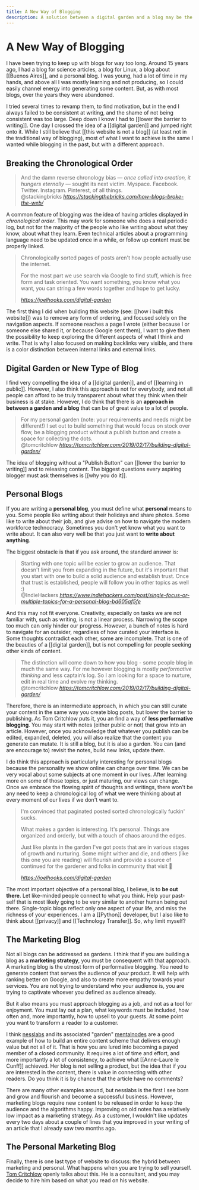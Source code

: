 ```yaml
---
title: A New Way of Blogging
description: A solution between a digital garden and a blog may be the answer many content creators are looking for.
---
```


# A New Way of Blogging
I have been trying to keep up with blogs for way too long. Around 15 years ago, I had a blog for science articles, a blog for Linux, a blog about [[Buenos Aires]], and a personal blog. I was young, had a lot of time in my hands, and above all I was mostly learning and not producing, so I could easily channel energy into generating some content. But, as with most blogs, over the years they were abandoned. 

I tried several times to revamp them, to find motivation, but in the end I always failed to be consistent at writing, and the shame of not being consistent was too large. Deep down I know I had to [[lower the barrier to writing]]. One day I crossed the idea of a [[digital garden]] and jumped right onto it. While I still believe that [[this website is not a blog]] (at least not in the traditional way of blogging), most of what I want to achieve is the same I wanted while blogging in the past, but with a different approach. 

## Breaking the Chronological Order
<blockquote class="quoteback" darkmode="" data-title="How%20the%20Blog%20Broke%20the%20Web" data-author="@stackingbricks" cite="https://stackingthebricks.com/how-blogs-broke-the-web/">
And the damn reverse chronology bias — <em>once called into creation, it hungers eternally</em> — sought its next victim. Myspace. Facebook. Twitter. Instagram. Pinterest, of all things.
<footer>@stackingbricks <cite><a href="https://stackingthebricks.com/how-blogs-broke-the-web/">https://stackingthebricks.com/how-blogs-broke-the-web/</a></cite></footer>
</blockquote>
<script note="" src="https://cdn.jsdelivr.net/gh/Blogger-Peer-Review/quotebacks@1/quoteback.js"></script>

A common feature of blogging was the idea of having articles displayed in *chronological order*. This may work for someone who does a real periodic log, but not for the majority of the people who like writing about what they know, about what they learn. Even technical articles about a programming language need to be updated once in a while, or follow up content must be properly linked. 

<blockquote class="quoteback" darkmode="" data-title="%F0%9F%8C%B1%20My%20blog%20is%20a%20digital%20garden%2C%20not%20a%20blog" data-author="" cite="https://joelhooks.com/digital-garden">
<p class="css-yw8fqx e1tutuyt0">Chronologically sorted pages of posts aren't how people actually use the internet.</p><p class="css-yw8fqx e1tutuyt0">For the most part we use search via Google to find stuff, which is free form and task oriented. You want something, you know what you want, you can string a few words together and hope to get lucky. </p>
<footer> <cite><a href="https://joelhooks.com/digital-garden">https://joelhooks.com/digital-garden</a></cite></footer>
</blockquote>
<script note="" src="https://cdn.jsdelivr.net/gh/Blogger-Peer-Review/quotebacks@1/quoteback.js"></script>

The first thing I did when building this website (see: [[how i built this website]]) was to remove any form of ordering, and focused solely on the navigation aspects. If someone reaches a page I wrote (either because I or someone else shared it, or because Google sent them), I want to give them the possibility to keep exploring the different aspects of what I think and write. That is why I also focused on making backlinks very visible, and there is a color distinction between internal links and external links. 

## Digital Garden or New Type of Blog
I find very compelling the idea of a [[digital garden]], and of [[learning in public]]. However, I also think this approach is not for everybody, and not all people can afford to be truly transparent about what they think when their business is at stake. However, I do think that there is an **approach in between a garden and a blog** that can be of great value to a lot of people. 

<blockquote class="quoteback" darkmode="" data-title="Building%20a%20digital%20garden" data-author="@tomcritchlow" cite="https://tomcritchlow.com/2019/02/17/building-digital-garden/">
For my personal garden (note: your requirements and needs might be different!) I set out to build something that would focus on stock over flow, be a blogging product without a publish button and create a space for collecting the dots.
<footer>@tomcritchlow <cite><a href="https://tomcritchlow.com/2019/02/17/building-digital-garden/">https://tomcritchlow.com/2019/02/17/building-digital-garden/</a></cite></footer>
</blockquote>
<script note="" src="https://cdn.jsdelivr.net/gh/Blogger-Peer-Review/quotebacks@1/quoteback.js"></script>

The idea of blogging without a "Publish Button" can [[lower the barrier to writing]] and to releasing content. The biggest questions every aspiring blogger must ask themselves is [[why you do it]]. 

## Personal Blogs
If you are writing a **personal blog**, you must define what **personal** means to you. Some people like writing about their holidays and share photos. Some like to write about their job, and give advise on how to navigate the modern workforce technocracy. Sometimes you don't yet know what you want to write about. It can also very well be that you just want to **write about anything**. 

The biggest obstacle is that if you ask around, the standard answer is:

<blockquote class="quoteback" darkmode="" data-title="Single-focus%20or%20multiple%20topics%20for%20a%20personal%20blog%3F" data-author="@IndieHackers" cite="https://www.indiehackers.com/post/single-focus-or-multiple-topics-for-a-personal-blog-bd605af5fe">Starting with one topic will be easier to grow an audience. That doesn't limit you from expanding in the future, but it's important that you start with one to build a solid audience and establish trust. Once that trust is established, people will follow you in other topics as well :)
<footer>@IndieHackers <cite><a href="https://www.indiehackers.com/post/single-focus-or-multiple-topics-for-a-personal-blog-bd605af5fe">https://www.indiehackers.com/post/single-focus-or-multiple-topics-for-a-personal-blog-bd605af5fe</a></cite></footer>
</blockquote>
<script note="" src="https://cdn.jsdelivr.net/gh/Blogger-Peer-Review/quotebacks@1/quoteback.js"></script>

And this may not fit everyone. Creativity, especially on tasks we are not familiar with, such as writing, is not a linear process. Narrowing the scope too much can only hinder our progress. However, a bunch of notes is hard to navigate for an outsider, regardless of how curated your interface is. Some thoughts contradict each other, some are incomplete. That is one of the beauties of a [[digital garden]], but is not compelling for people seeking other kinds of content. 

<blockquote class="quoteback" darkmode="" data-title="Building%20a%20digital%20garden" data-author="@tomcritchlow" cite="https://tomcritchlow.com/2019/02/17/building-digital-garden/">The distinction will come down to how you blog - some people blog in much the same way. For me however blogging is mostly <em>performative thinking</em> and less captain’s log. So I am looking for a space to nurture, edit in real time and evolve my thinking.
<footer>@tomcritchlow <cite><a href="https://tomcritchlow.com/2019/02/17/building-digital-garden/">https://tomcritchlow.com/2019/02/17/building-digital-garden/</a></cite></footer>
</blockquote>
<script note="" src="https://cdn.jsdelivr.net/gh/Blogger-Peer-Review/quotebacks@1/quoteback.js"></script>

Therefore, there is an intermediate approach, in which you can still curate your content in the same way you create blog posts, but lower the barrier to publishing. As Tom Critchlow puts it, you an find a way of **less performative blogging**. You may start with notes (either public or not) that grow into an article. However, once you acknowledge that whatever you publish can be edited, expanded, deleted, you will also realize that the content you generate can mutate. It is still a blog, but it is also a garden. You can (and are encourage to) revisit the notes, build new links, update them. 

I do think this approach is particularly interesting for personal blogs because the personality we show online can change over time. We can be very vocal about some subjects at one moment in our lives. After learning more on some of those topics, or just maturing, our views can change. Once we embrace the flowing spirit of thoughts and writings, there won't be any need to keep a chronological log of what we were thinking about at every moment of our lives if we don't want to.

<blockquote class="quoteback" darkmode="" data-title="%F0%9F%8C%B1%20My%20blog%20is%20a%20digital%20garden%2C%20not%20a%20blog" data-author="" cite="https://joelhooks.com/digital-garden">
<p class="css-yw8fqx e1tutuyt0">I'm convinced that paginated posted sorted chronologically fuckin' sucks.</p><p class="css-yw8fqx e1tutuyt0">What makes a garden is interesting. It's personal. Things are organized and orderly, but with a touch of chaos around the edges.</p><p class="css-yw8fqx e1tutuyt0">Just like plants in the garden I've got posts that are in various stages of growth and nurturing. Some might wither and die, and others (like this one you are reading) will flourish and provide a source of continued for the gardener and folks in community that visit 👋</p>
<footer> <cite><a href="https://joelhooks.com/digital-garden">https://joelhooks.com/digital-garden</a></cite></footer>
</blockquote>
<script note="" src="https://cdn.jsdelivr.net/gh/Blogger-Peer-Review/quotebacks@1/quoteback.js"></script>

The most important objective of a personal blog, I believe, is to **be out there**. Let like-minded people connect to what you think. Help your past-self that is most likely going to be very similar to another human being out there. Single-topic blogs reflect only one aspect of your life, and miss the richness of your experiences. I am a [[Python]] developer, but I also like to think about [[privacy]] and [[Technology Transfer]]. So, why limit myself?

## The Marketing Blog
Not all blogs can be addressed as gardens. I think that if you are building a blog as a **marketing strategy**, you must be consequent with that approach. A marketing blog is the utmost form of performative blogging. You need to generate content that serves the audience of *your* product. It will help with ranking better on Google, and also to create more empathy towards your services. You are not trying to understand who your audience is, you are trying to captivate whoever you defined as audience already.

But it also means you must approach blogging as a job, and not as a tool for enjoyment. You must lay out a plan, what keywords must be included, how often and, more importantly, how to upsell to your guests. At some point you want to transform a reader to a customer. 

I think [nesslabs](https://nesslabs.com/) and its associated "garden" [mentalnodes](https://www.mentalnodes.com/) are a good example of how to build an entire content scheme that delivers enough value but not all of it. That is how you are lured into becoming a payed member of a closed community. It requires a lot of time and effort, and more importantly a lot of consistency, to achieve what [[Anne-Laure le Cunff]] achieved. Her blog is not selling a product, but the idea that if you are interested in the content, there is value in connecting with other readers. Do you think it is by chance that the article have no comments? 

There are many other examples around, but nesslabs is the first I see born and grow and flourish and become a successful business. However, marketing blogs require new content to be released in order to keep the audience and the algorithms happy. Improving on old notes has a relatively low impact as a marketing strategy. As a customer, I wouldn't like updates every two days about a couple of lines that you improved in your writing of an article that I already saw two months ago. 

## The Personal Marketing Blog
Finally, there is one last type of website to discuss: the hybrid between marketing and personal. What happens when you are trying to sell yourself. [Tom Critchlow](https://tomcritchlow.com) openly talks about this. He is a consultant, and you may decide to hire him based on what you read on his website. 